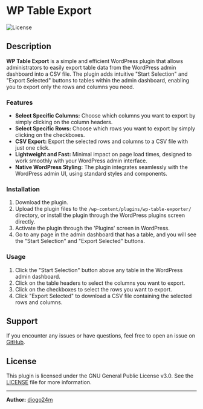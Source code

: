 # WP Table Export

![License](https://img.shields.io/badge/license-GPLv3-blue.svg?style=flat-square)

## Description

**WP Table Export** is a simple and efficient WordPress plugin that allows administrators to easily export table data from the WordPress admin dashboard into a CSV file. The plugin adds intuitive "Start Selection" and "Export Selected" buttons to tables within the admin dashboard, enabling you to export only the rows and columns you need.

### Features

- **Select Specific Columns:** Choose which columns you want to export by simply clicking on the column headers.
- **Select Specific Rows:** Choose which rows you want to export by simply clicking on the checkboxes.
- **CSV Export:** Export the selected rows and columns to a CSV file with just one click.
- **Lightweight and Fast:** Minimal impact on page load times, designed to work smoothly with your WordPress admin interface.
- **Native WordPress Styling:** The plugin integrates seamlessly with the WordPress admin UI, using standard styles and components.

### Installation

1. Download the plugin.
2. Upload the plugin files to the `/wp-content/plugins/wp-table-exporter/` directory, or install the plugin through the WordPress plugins screen directly.
3. Activate the plugin through the 'Plugins' screen in WordPress.
4. Go to any page in the admin dashboard that has a table, and you will see the "Start Selection" and "Export Selected" buttons.

### Usage

1. Click the "Start Selection" button above any table in the WordPress admin dashboard.
2. Click on the table headers to select the columns you want to export.
3. Click on the checkboxes to select the rows you want to export.
4. Click "Export Selected" to download a CSV file containing the selected rows and columns.

## Support

If you encounter any issues or have questions, feel free to open an issue on [GitHub](https://github.com/diogo24m/wp-table-exporter/issues).

## License

This plugin is licensed under the GNU General Public License v3.0. See the [LICENSE](LICENSE) file for more information.

---

**Author:** [diogo24m](https://github.com/diogo24m)
